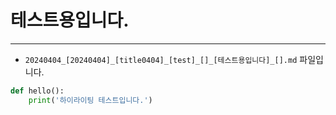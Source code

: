 
# 테스트용입니다.

---

* `20240404_[20240404]_[title0404]_[test]_[]_[테스트용입니다]_[].md` 파일입니다.
```python
def hello():
    print('하이라이팅 테스트입니다.')
```
